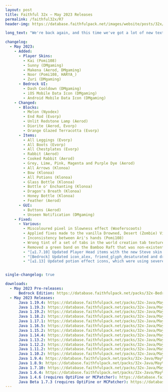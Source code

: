 ```yaml
---
layout: post
title: Faithful 32x – May 2023 Releases
permalink: /faithful32x/R7
header-img: https://database.faithfulpack.net/images/website/posts/32x/R7.jpg

long_text: "We're back again, and this time we've got a lot of new textures for you! Among other things, the new player skins introduced in 1.19.3 have now received a pretty 32x makeover. Since these were the last textures left to do for 1.19.3 and .4, this also means these versions are now fully complete and we can publish them as a full release. Additionally, several common blocks and items that were using older texture (such as diorite, melons, bottles and arrows) have now been remade to bring them up to modern quality standards. As always, many bugs have also been squashed since the last release, ensuring a smooth gaming experience for you.<br>That's all from us for this update – next stop: Trails & Tales!"

changelog:
  - May 2023:
    - Added:
      - Player Skins:
        - Kai (Pomi108)
        - Sunny (DMgaming)
        - Makena (Aerod, DMgaming)
        - Noor (Pomi108, HARYA_)
        - Zuri (DMgaming)
      - Bedrock UI:
        - Dash Cooldown (DMgaming)
        - iOS Mobile Data Icon (DMgaming)
        - Android Mobile Data Icon (DMgaming)
    - Changed:
      - Blocks:
        - Melon (Nyodex)
        - End Rod (Evorp)
        - Unlit Redstone Lamp (Aerod)
        - Diorite (Aerod, Evorp)
        - Orange Glazed Terracotta (Evorp)
      - Items:
        - All Leggings (Evorp)
        - All Boots (Evorp)
        - All Chestplates (Evorp)
        - Rabbit (Aerod)
        - Cooked Rabbit (Aerod)
        - Grey, Lime, Pink, Magenta and Purple Dye (Aerod)
        - All Arrows (Klonoa)
        - Bow (Klonoa)
        - All Potions (Klonoa)
        - Glass Bottle (Klonoa)
        - Bottle o' Enchanting (Klonoa)
        - Dragon's Breath (Klonoa)
        - Honey Bottle (Klonoa)
        - Feather (Aerod)
      - GUI:
        - Buttons (Aerod)
        - Unseen Notification (DMgaming)
    - Fixed:
      - Various:
        - Miscoloured pixel in Slowness effect (Wooferscoots)
        - Applied fixes made to the vanilla Drowned, Desert (Zombie) Villager and Illusioner textures (HARYA_)
        - Inconsistency between Ari's hands (Pomi108)
        - Wrong tint of a set of tabs in the world creation tab texture (Klonoa)
        - Removed a green band on the Bamboo Raft that was non-existent in vanilla (Reia)
        - "[≤1.7.10] Updated Player Head items with the new Steve skin (Pomi108)"
        - "[Bedrock] Updated icon_alex, friend_glyph_desaturated and dressing_room_customization to use the new player skins (DMgaming)"
        - "[≤1.13] Updated potion effect icons, which were using severely outdated textures (Pomi108)"


single-changelog: true

downloads:
  - May 2023 Pre-releases:
      Bedrock Edition: https://database.faithfulpack.net/packs/32x-Bedrock/May%202023/Faithful%2032x%20-%201.19.mcpack
  - May 2023 Releases: 
      Java 1.19.4: https://database.faithfulpack.net/packs/32x-Java/May%202023/Faithful%2032x%20-%201.19.4.zip
      Java 1.19.3: https://database.faithfulpack.net/packs/32x-Java/May%202023/Faithful%2032x%20-%201.19.3.zip
      Java 1.19.2: https://database.faithfulpack.net/packs/32x-Java/May%202023/Faithful%2032x%20-%201.19.2.zip
      Java 1.18.2: https://database.faithfulpack.net/packs/32x-Java/May%202023/Faithful%2032x%20-%201.18.2.zip
      Java 1.17.1: https://database.faithfulpack.net/packs/32x-Java/May%202023/Faithful%2032x%20-%201.17.1.zip
      Java 1.16.5: https://database.faithfulpack.net/packs/32x-Java/May%202023/Faithful%2032x%20-%201.16.5.zip
      Java 1.15.2: https://database.faithfulpack.net/packs/32x-Java/May%202023/Faithful%2032x%20-%201.15.2.zip
      Java 1.14.4: https://database.faithfulpack.net/packs/32x-Java/May%202023/Faithful%2032x%20-%201.14.4.zip
      Java 1.13.2: https://database.faithfulpack.net/packs/32x-Java/May%202023/Faithful%2032x%20-%201.13.2.zip
      Java 1.12.2: https://database.faithfulpack.net/packs/32x-Java/May%202023/Faithful%2032x%20-%201.12.2.zip
      Java 1.11.2: https://database.faithfulpack.net/packs/32x-Java/May%202023/Faithful%2032x%20-%201.11.2.zip
      Java 1.10.2: https://database.faithfulpack.net/packs/32x-Java/May%202023/Faithful%2032x%20-%201.10.2.zip
      Java 1.9.4: https://database.faithfulpack.net/packs/32x-Java/May%202023/Faithful%2032x%20-%201.9.4.zip
      Java 1.8.9: https://database.faithfulpack.net/packs/32x-Java/May%202023/Faithful%2032x%20-%201.8.9.zip
      Java 1.7.10: https://database.faithfulpack.net/packs/32x-Java/May%202023/Faithful%2032x%20-%201.7.10.zip
      Java 1.6.4: https://database.faithfulpack.net/packs/32x-Java/May%202023/Faithful%2032x%20-%201.6.4.zip
      Java 1.4.6 (requires OptiFine or MCPatcher): https://database.faithfulpack.net/packs/32x-Java/May%202023/Faithful%2032x%20-%201.4.6.zip
      Java Beta 1.7.3 (requires OptiFine or MCPatcher): https://database.faithfulpack.net/packs/32x-Java/May%202023/Faithful%2032x%20-%20b1.7.3.zip
---
```

